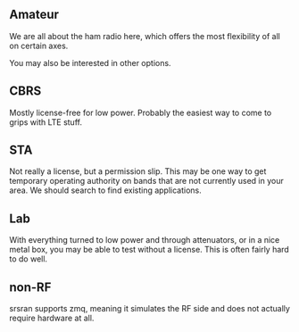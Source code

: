 ## Amateur
We are all about the ham radio here, which offers the most flexibility of all on certain axes.

You may also be interested in other options.

## CBRS
Mostly license-free for low power. Probably the easiest way to come to grips with LTE stuff.

## STA
Not really a license, but a permission slip. This may be one way to get
temporary operating authority on bands that are not currently used in
your area. We should search to find existing applications.

## Lab
With everything turned to low power and through attenuators, or in a
nice metal box, you may be able to test without a license. This is often fairly hard to do well.

## non-RF
srsran supports zmq, meaning it simulates the RF side and does not actually require hardware at all.
